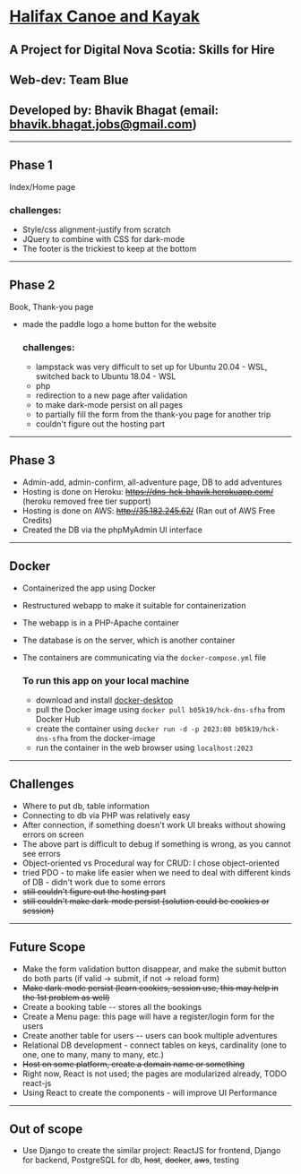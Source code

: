 # [Halifax Canoe and Kayak](http://35.182.245.62/)

## A Project for Digital Nova Scotia: Skills for Hire
## Web-dev: Team Blue

## Developed by: Bhavik Bhagat (email: bhavik.bhagat.jobs@gmail.com)

---

## Phase 1
Index/Home page
### challenges:
- Style/css alignment-justify from scratch
- JQuery to combine with CSS for dark-mode
- The footer is the trickiest to keep at the bottom
---

## Phase 2
Book, Thank-you page

- made the paddle logo a home button for the website
  ### challenges:
  - lampstack was very difficult to set up for Ubuntu 20.04 - WSL, switched back to Ubuntu 18.04 - WSL
  - php
  - redirection to a new page after validation
  - to make dark-mode persist on all pages
  - to partially fill the form from the thank-you page for another trip
  - couldn't figure out the hosting part

---

## Phase 3
- Admin-add, admin-confirm, all-adventure page, DB to add adventures<br>
- Hosting is done on Heroku: ~~https://dns-hck-bhavik.herokuapp.com/~~ (heroku removed free tier support) <br>
- Hosting is done on AWS: ~~http://35.182.245.62/~~ (Ran out of AWS Free Credits)
- Created the DB via the phpMyAdmin UI interface
---

## Docker
- Containerized the app using Docker
- Restructured webapp to make it suitable for containerization
- The webapp is in a PHP-Apache container
- The database is on the server, which is another container
- The containers are communicating via the `docker-compose.yml` file
  
  ### To run this app on your local machine
  - download and install [docker-desktop](https://www.docker.com/products/docker-desktop/) <br>
  - pull the Docker image using `docker pull b05k19/hck-dns-sfha` from Docker Hub <br>
  - create the container using `docker run -d -p 2023:80 b05k19/hck-dns-sfha` from the docker-image<br>
  - run the container in the web browser using `localhost:2023`<br>
---

## Challenges
- Where to put db, table information
- Connecting to db via PHP was relatively easy
- After connection, if something doesn't work UI breaks without showing errors on screen
- The above part is difficult to debug if something is wrong, as you cannot see errors
- Object-oriented vs Procedural way for CRUD: I chose object-oriented
- tried PDO - to make life easier when we need to deal with different kinds of DB - didn't work due to some errors
- ~~still couldn't figure out the hosting part~~
- ~~still couldn't make dark-mode persist (solution could be cookies or session)~~

---

## Future Scope
- Make the form validation button disappear, and make the submit button do both parts (if valid -> submit, if not -> reload form)
- ~~Make dark-mode persist (learn cookies, session use, this may help in the 1st problem as well)~~
- Create a booking table -- stores all the bookings
- Create a Menu page: this page will have a register/login form for the users
- Create another table for users -- users can book multiple adventures
- Relational DB development - connect tables on keys, cardinality (one to one, one to many, many to many, etc.)
- ~~Host on some platform, create a domain name or something~~
- Right now, React is not used; the pages are modularized already, TODO react-js
- Using React to create the components - will improve UI Performance

---

## Out of scope
- Use Django to create the similar project: ReactJS for frontend, Django for backend, PostgreSQL for db, ~~host~~, ~~docker~~, ~~aws~~, testing

